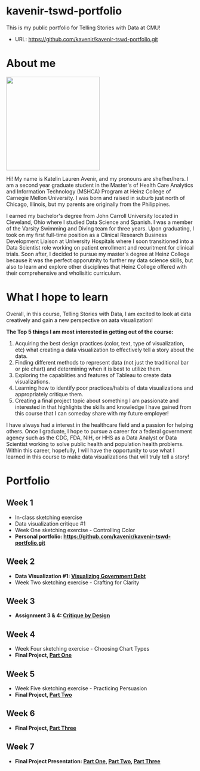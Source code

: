 # kavenir-tswd-portfolio
This is my public portfolio for Telling Stories with Data at CMU! 

- URL: https://github.com/kavenir/kavenir-tswd-portfolio.git

# About me 
<img src="https://github.com/kavenir/kavenir-tswd-portfolio/assets/117959120/76f80f03-ebb5-4e86-a95c-87063cf76c99.png" width="250" height="250">


Hi! My name is Katelin Lauren Avenir, and my pronouns are she/her/hers. I am a second year graduate student in the Master's of Health Care Analytics and Information Technology (MSHCA) Program at Heinz College of Carnegie Mellon University. I was born and raised in suburb just north of Chicago, Illinois, but my parents are originally from the Philippines. 

I earned my bachelor's degree from John Carroll University located in Cleveland, Ohio where I studied Data Science and Spanish. I was a member of the Varsity Swimming and Diving team for three years. Upon graduating, I took on my first full-time position as a Clinical Research Business Development Liaison at University Hospitals where I soon transitioned into a Data Scientist role working on patient enrollment and recuritment for clinical trials. Soon after, I decided to pursue my master's degree at Heinz College because it was the perfect opporutnity to further my data science skills, but also to learn and explore other disciplines that Heinz College offered with their comprehensive and wholisitic curriculum. 

# What I hope to learn
Overall, in this course, Telling Stories with Data, I am excited to look at data creatively and gain a new perspective on aata visualization! 

**The Top 5 things I am most interested in getting out of the course:** 
1. Acquiring the best design practices (color, text, type of visualization, etc) what creating a data visualization to effectively tell a story about the data. 
2. Finding different methods to represent data (not just the traditional bar or pie chart) and determining when it is best to utilize them. 
3. Exploring the capablities and features of Tableau to create data visualizations. 
4. Learning how to identify poor practices/habits of data visualizations and appropriately critique them. 
5. Creating a final project topic about something I am passionate and interested in that highlights the skills and knowledge I have gained from this course that I can someday share with my future employer!

I have always had a interest in the healthcare field and a passion for helping others. Once I graduate, I hope to pursue a career for a federal government agency such as the CDC, FDA, NIH, or HHS as a Data Analyst or Data Scientist working to solve public health and population health problems. Within this career, hopefully, I will have the opportunity to use what I learned in this course to make data visualizations that will truly tell a story! 

# Portfolio

## Week 1 
- In-class sketching exercise 
- Data visualization critique #1
- Week One sketching exercise - Controlling Color
- **Personal portfolio: https://github.com/kavenir/kavenir-tswd-portfolio.git**
  
## Week 2
- **Data Visualization #1: [Visualizing Government Debt](visualizing-government-debt.md)**
- Week Two sketching exercise - Crafting for Clarity

## Week 3
- **Assignment 3 & 4: [Critique by Design](critique-by-design.md)**
  
## Week 4
- Week Four sketching exercise - Choosing Chart Types
- **Final Project, [Part One](final-project-part-one.md)**

## Week 5 
- Week Five sketching exercise - Practicing Persuasion 
- **Final Project, [Part Two](final-project-part-two.md)**

## Week 6 
- **Final Project, [Part Three](final-project-part-three.md)**

## Week 7
- **Final Project Presentation: [Part One](final-project-part-one.md), [Part Two](final-project-part-two.md), [Part Three](final-project-part-three.md)**
